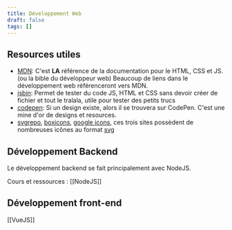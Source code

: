 ```yaml
---
title: Développement Web
draft: false
tags: []
---
```

## Resources utiles

- [MDN](https://developer.mozilla.org/fr/): C'est **LA** référence de la documentation pour le HTML, CSS et JS. (ou la bible du développeur web) Beaucoup de liens dans le développement web référenceront vers MDN.
- [jsbin](https://jsbin.com/): Permet de tester du code JS, HTML et CSS sans devoir créer de fichier et tout le tralala, utile pour tester des petits trucs
- [codepen](https://codepen.io/): Si un design existe, alors il se trouvera sur CodePen. C'est une mine d'or de designs et resources.
- [svgrepo](https://www.svgrepo.com/), [boxicons](https://boxicons.com/), [google icons](https://fonts.google.com/icons), ces trois sites possèdent de nombreuses icônes au format [svg](https://developer.mozilla.org/fr/docs/Web/SVG)

## Développement Backend

Le développement backend se fait principalement avec NodeJS.

Cours et ressources : [[NodeJS]]

## Développement front-end

[[VueJS]]